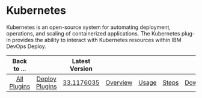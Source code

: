 
# Kubernetes

Kubernetes is an open-source system for automating deployment, operations, and scaling of containerized applications. The Kubernetes plug-in provides the ability to interact with Kubernetes resources within IBM DevOps Deploy.

|Back to ...||Latest Version|||||
| :---: | :---: | :---: | :---: | :---: | :---: | :---: |
|[All Plugins](../../index.md)|[Deploy Plugins](../README.md)|[33.1176035](https://raw.githubusercontent.com/UrbanCode/IBM-UCD-PLUGINS/main/files/kubernetes/ucd-kubernetes-33.1176035.zip)|[Overview](overview.md)|[Usage](usage.md)|[Steps](steps.md)|[Downloads](downloads.md)|
